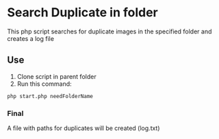 # Search Duplicate in folder  
This php script searches for duplicate images in the specified folder and creates a log file
## Use
1. Clone script in parent folder
2. Run this command:
```
php start.php needFolderName
```
### Final
A file with paths for duplicates will be created (log.txt)
 